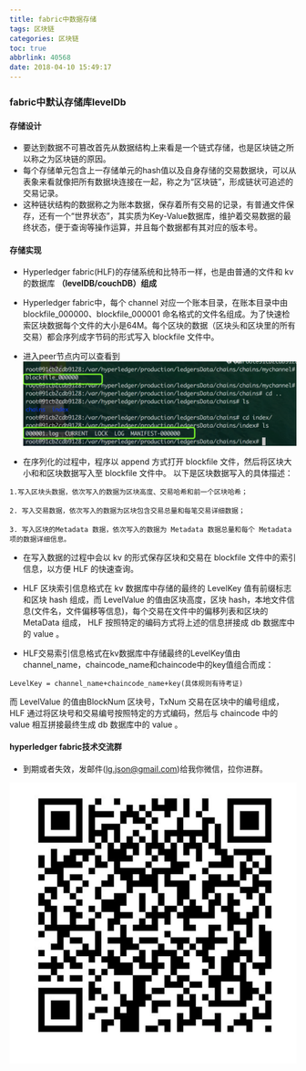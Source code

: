 ```yaml
---
title: fabric中数据存储
tags: 区块链
categories: 区块链
toc: true
abbrlink: 40568
date: 2018-04-10 15:49:17
---
```

### fabric中默认存储库levelDb

#### 存储设计
- 要达到数据不可篡改首先从数据结构上来看是一个链式存储，也是区块链之所以称之为区块链的原因。
- 每个存储单元包含上一存储单元的hash值以及自身存储的交易数据块，可以从表象来看就像把所有数据块连接在一起，称之为“区块链”，形成链状可追述的交易记录。
- 这种链状结构的数据称之为账本数据，保存着所有交易的记录，有普通文件保存，还有一个“世界状态”，其实质为Key-Value数据库，维护着交易数据的最终状态，便于查询等操作运算，并且每个数据都有其对应的版本号。



#### 存储实现
- Hyperledger fabric(HLF)的存储系统和比特币一样，也是由普通的文件和 kv 的数据库 **（levelDB/couchDB）组成**
- Hyperledger fabric中，每个 channel 对应一个账本目录，在账本目录中由 blockfile_000000、blockfile_000001 命名格式的文件名组成。为了快速检索区块数据每个文件的大小是64M。每个区块的数据（区块头和区块里的所有交易）都会序列成字节码的形式写入 blockfile 文件中。
- 进入peer节点内可以查看到
![](https://raw.githubusercontent.com/zhulg/allpic/master/fabric_leveldb.png)

- 在序列化的过程中，程序以 append 方式打开 blockfile 文件，然后将区块大小和和区块数据写入至 blockfile 文件中。
以下是区块数据写入的具体描述：

```
1.写入区块头数据，依次写入的数据为区块高度、交易哈希和前一个区块哈希；

2. 写入交易数据，依次写入的数据为区块包含交易总量和每笔交易详细数据；

3. 写入区块的Metadata 数据，依次写入的数据为 Metadata 数据总量和每个 Metadata 项的数据详细信息。
```

- 在写入数据的过程中会以 kv 的形式保存区块和交易在 blockfile 文件中的索引信息，以方便 HLF 的快速查询。

- HLF 区块索引信息格式在 kv 数据库中存储的最终的 LevelKey 值有前缀标志和区块 hash 组成，而 LevelValue 的值由区块高度，区块 hash，本地文件信息(文件名，文件偏移等信息)，每个交易在文件中的偏移列表和区块的 MetaData 组成， HLF 按照特定的编码方式将上述的信息拼接成 db 数据库中的 value 。

- HLF交易索引信息格式在kv数据库中存储最终的LevelKey值由channel_name，chaincode_name和chaincode中的key值组合而成：

```
LevelKey = channel_name+chaincode_name+key(具体规则有待考证)
```
而 LevelValue 的值由BlockNum 区块号，TxNum 交易在区块中的编号组成， HLF 通过将区块号和交易编号按照特定的方式编码，然后与 chaincode 中的 value 相互拼接最终生成 db 数据库中的 value 。

#### hyperledger fabric技术交流群

- 到期或者失效，发邮件(lg.json@gmail.com)给我你微信，拉你进群。

![](https://raw.githubusercontent.com/zhulg/allpic/master/weixin.png)